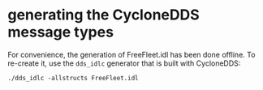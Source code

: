 # generating the CycloneDDS message types
For convenience, the generation of FreeFleet.idl has been done offline. To
re-create it, use the `dds_idlc` generator that is built with CycloneDDS:
```
./dds_idlc -allstructs FreeFleet.idl
```
